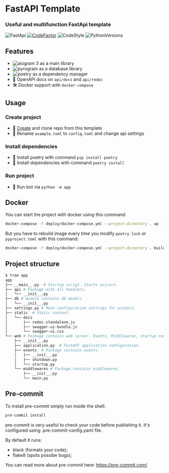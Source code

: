 # FastAPI Template

### Useful and multifunction FastApi template

![FastApi](https://img.shields.io/badge/FastApi-black?style=flat&logo=fastapi)
[![CodeFactor](https://www.codefactor.io/repository/github/yeezy-na-izi/fastapi-template/badge)](https://www.codefactor.io/repository/github/yeezy-na-izi/fastapi-template)
![CodeStyle](https://img.shields.io/badge/code%20style-black-black)
![PythonVersions](https://img.shields.io/pypi/pyversions/FastApi)

## Features

* ![aiogram 3](https://img.shields.io/badge/0.85.0-aiogram-blue) as a main library
* ![pyrogram](https://img.shields.io/badge/0.19.2-tortoise--orm-orange) as a database library
* ![poetry](https://img.shields.io/badge/1.2.1-poetry-yellow) as a dependency manager
* 🎨 OpenAPI docs on `api/docs` and `api/redoc`
* 🛠 Docker support with `docker-compose`

## Usage

### Create project

* 📌 [Create](https://github.com/yeezy-na-izi/FastAPI-template/generate) and clone repo from this template
* 🔑 Rename `example.toml` to `config.toml` and change api settings

### Install dependencies

* 🐍 Install poetry with command `pip install poetry`
* 📎 Install dependencies with command `poetry install`

### Run project

* 🚀 Run bot via `python -m app`

## Docker

You can start the project with docker using this command:

```bash
docker-compose -f deploy/docker-compose.yml --project-directory . up --build
```

But you have to rebuild image every time you modify `poetry.lock` or `pyproject.toml`
with this command:

```bash
docker-compose -f deploy/docker-compose.yml --project-directory . build
```

## Project structure

```bash
$ tree app
app
├── __main__.py  # Startup script. Starts uvicorn.
├── api # Package with all handlers.
│   └── __init__.py
├── db # module contains db models
│   └── __init__.py
├── settings.py # Main configuration settings for project.
├── static  # Static content.
│   └── docs
│       ├── redoc.standalone.js
│       ├── swagger-ui-bundle.js
│       └── swagger-ui.css
└── web # Package contains web server. Events, Middlewares, startup config.
    ├── __init__.py
    ├── application.py  # FastAPI application configuration.
    ├── events  # Package contains events.
    │   ├── __init__.py
    │   ├── shutdown.py
    │   └── startup.py
    └── middlewares # Package contains middlewares.
        ├── __init__.py
        └── main.py
```


## Pre-commit

To install pre-commit simply run inside the shell:

```bash
pre-commit install
```

pre-commit is very useful to check your code before publishing it.
It's configured using .pre-commit-config.yaml file.

By default it runs:

* black (formats your code);
* flake8 (spots possibe bugs);

You can read more about pre-commit here: https://pre-commit.com/
